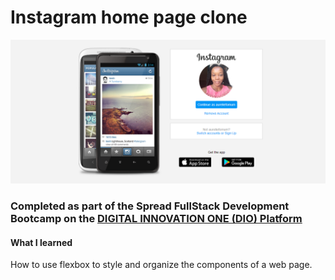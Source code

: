 # Instagram home page clone
![Insta homepage](instagram-login-pic.png)
<h3>Completed as part of the Spread FullStack Development Bootcamp on the <strong> <a href="https://web.digitalinnovation.one/home"> DIGITAL INNOVATION ONE (DIO) Platform  </a></strong> </h3>

<h4>What I learned</h4>
How to use flexbox to style and organize the components of a web page.
